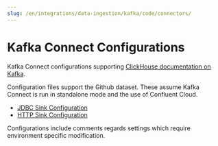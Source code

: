 ```yaml
---
slug: /en/integrations/data-ingestion/kafka/code/connectors/
---
```

# Kafka Connect Configurations

Kafka Connect configurations supporting [ClickHouse documentation on Kafka](/en/integrations/kafka).

Configuration files support the Github dataset. These assume Kafka Connect is run in standalone mode and the use of Confluent Cloud.

- [JDBC Sink Configuration](https://github.com/ClickHouse/kafka-samples/tree/main/github_events/jdbc_sink)
- [HTTP Sink Configuration](https://github.com/ClickHouse/kafka-samples/tree/main/github_events/http_sink)

Configurations include comments regards settings which require environment specific modification.

